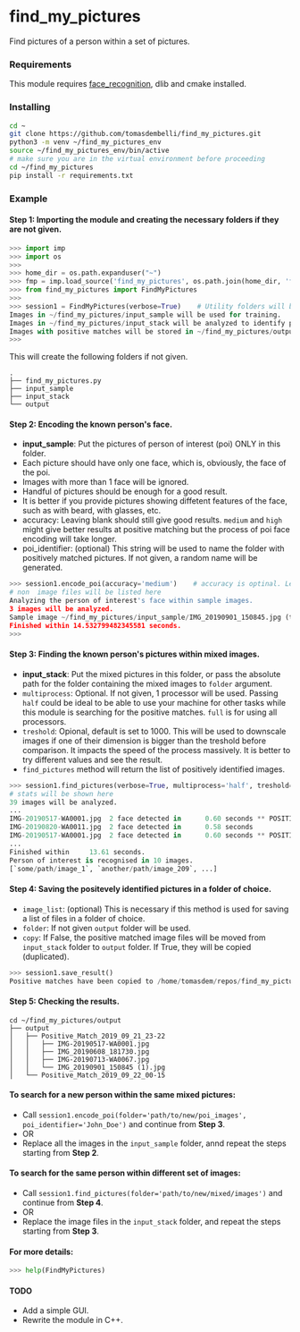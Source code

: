 # find_my_pictures
Find pictures of a person within a set of pictures. 

### Requirements
This module requires [face_recognition](https://www.google.co.uk/url?sa=t&rct=j&q=&esrc=s&source=web&cd=1&cad=rja&uact=8&ved=2ahUKEwi0qYLZuuTkAhVLQEEAHeeWBMAQFjAAegQIBhAC&url=https%3A%2F%2Fgithub.com%2Fageitgey%2Fface_recognition&usg=AOvVaw1ARIEn_v53-Z7n-ItnMaqz), dlib and cmake installed.

### Installing
```bash
cd ~
git clone https://github.com/tomasdembelli/find_my_pictures.git
python3 -m venv ~/find_my_pictures_env
source ~/find_my_pictures_env/bin/active
# make sure you are in the virtual environment before proceeding
cd ~/find_my_pictures
pip install -r requirements.txt
```

### Example
#### Step 1: Importing the module and creating the necessary folders if they are not given.
```python
>>> import imp
>>> import os
>>> 
>>> home_dir = os.path.expanduser("~")
>>> fmp = imp.load_source('find_my_pictures', os.path.join(home_dir, 'find_my_pictures/find_my_pictures.py'))
>>> from find_my_pictures import FindMyPictures
>>> 
>>> session1 = FindMyPictures(verbose=True)    # Utility folders will be initialized if not given.
Images in ~/find_my_pictures/input_sample will be used for training.
Images in ~/find_my_pictures/input_stack will be analyzed to identify person of interest.
Images with positive matches will be stored in ~/find_my_pictures/output.
>>> 
```
This will create the following folders if not given.
```
.
├── find_my_pictures.py
├── input_sample  
├── input_stack
└── output
```
#### Step 2: Encoding the known person's face.
- **input_sample**: Put the pictures of person of interest (poi) ONLY in this folder.
- Each picture should have only one face, which is, obviously, the face of the poi.
- Images with more than 1 face will be ignored.
- Handful of pictures should be enough for a good result.
- It is better if you provide pictures showing diffetent features of the face, such as with beard, with glasses, etc.
- accuracy: Leaving blank should still give good results. `medium` and `high` might give better results at positive matching but the process of poi face encoding will take longer.
- poi_identifier: (optional) This string will be used to name the folder with positively matched pictures. If not given, a random name will be generated.

```python
>>> session1.encode_poi(accuracy='medium')    # accuracy is optinal. Leaving blank will still give reasonable results.
# non  image files will be listed here
Analyzing the person of interest's face within sample images.
3 images will be analyzed.
Sample image ~/find_my_pictures/input_sample/IMG_20190901_150845.jpg (training data) can't contain more than 1 face.
Finished within 14.532799482345581 seconds.
>>> 
```
#### Step 3: Finding the known person's pictures within mixed images.
- **input_stack**: Put the mixed pictures in this folder, or pass the absolute path for the folder containing the mixed images to `folder` argument.
- `multiprocess`: Optional. If not given, 1 processor will be used. Passing `half` could be ideal to be able to use your machine for other tasks while this module is searching for the positive matches. `full` is for using all processors. 
- `treshold`: Opional, default is set to 1000. This will be used to downscale images if one of their dimension is bigger than the treshold before comparison. It impacts the speed of the process massively. It is better to try different values and see the result.
- `find_pictures` method will return the list of positively identified images.

```python
>>> session1.find_pictures(verbose=True, multiprocess='half', treshold=600)    
# stats will be shown here
39 images will be analyzed.
...
IMG-20190517-WA0001.jpg	 2 face detected in      0.60 seconds ** POSITIVE MATCH **
IMG-20190820-WA0011.jpg	 2 face detected in      0.58 seconds
IMG-20190517-WA0001.jpg	 2 face detected in      0.60 seconds ** POSITIVE MATCH **
...
Finished within     13.61 seconds.
Person of interest is recognised in 10 images.
[`some/path/image_1`, `another/path/image_209`, ...]
```
#### Step 4: Saving the positevely identified pictures in a folder of choice.
- `image_list`: (optional) This is necessary if this method is used for saving a list of files in a folder of choice.
- `folder`: If not given `output` folder will be used.
- `copy`: If False, the positive matched image files will be moved from `input_stack` folder to `output` folder. If True, they will be copied (duplicated).
```python
>>> session1.save_result()
Positive matches have been copied to /home/tomasdem/repos/find_my_pictures/find_my_pictures/output/unique_name.
```
#### Step 5: Checking the results.
```pash
cd ~/find_my_pictures/output
├── output
│   ├── Positive_Match_2019_09_21_23-22
│   │   ├── IMG-20190517-WA0001.jpg
│   │   ├── IMG_20190608_181730.jpg
│   │   ├── IMG-20190713-WA0067.jpg
│   │   └── IMG_20190901_150845 (1).jpg
│   └── Positive_Match_2019_09_22_00-15
```
#### To search for a new person within the same mixed pictures:
- Call `session1.encode_poi(folder='path/to/new/poi_images', poi_identifier='John_Doe')` and continue from **Step 3**.
- OR
- Replace all the images in the `input_sample` folder, annd repeat the steps starting from **Step 2**.
#### To search for the same person within different set of images:
- Call `session1.find_pictures(folder='path/to/new/mixed/images')` and continue from **Step 4**.
- OR
- Replace the image files in the `input_stack` folder, and repeat the steps starting from **Step 3**.

#### For more details:
```python
>>> help(FindMyPictures)
```

#### TODO
- Add a simple GUI.
- Rewrite the module in C++.
